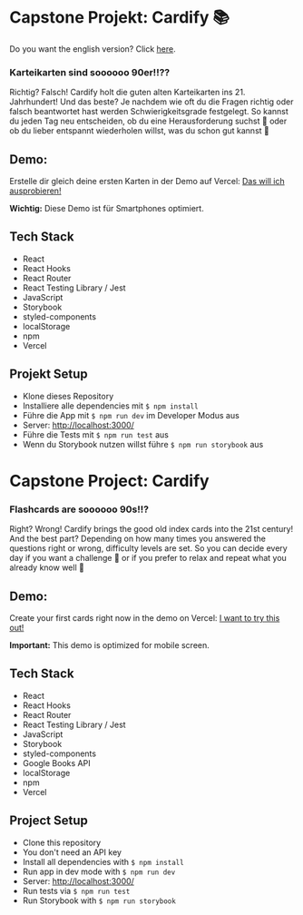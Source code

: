 <h1> Capstone Projekt: Cardify 📚</h1>

Do you want the english version? Click [here](#englishVersion).

### Karteikarten sind soooooo 90er!!??
Richtig? Falsch! Cardify holt die guten alten Karteikarten ins 21. Jahrhundert! Und das beste? Je nachdem wie oft du die Fragen richtig oder falsch beantwortet hast werden Schwierigkeitsgrade festgelegt. So kannst du jeden Tag neu entscheiden, ob du eine Herausforderung suchst 💪 oder ob du lieber entspannt wiederholen willst, was du schon gut kannst 🧘

## Demo:

Erstelle dir gleich deine ersten Karten in der Demo auf Vercel: [Das will ich ausprobieren!](https://capstone-project-cardify.vercel.app/)

**Wichtig:** Diese Demo ist für Smartphones optimiert.


## Tech Stack

- React
- React Hooks
- React Router
- React Testing Library / Jest
- JavaScript
- Storybook
- styled-components
- localStorage
- npm
- Vercel

## Projekt Setup

- Klone dieses Repository
- Installiere alle dependencies mit `$ npm install`
- Führe die App mit `$ npm run dev` im Developer Modus aus
- Server: [http://localhost:3000/](http://localhost:3000/)
- Führe die Tests mit `$ npm run test` aus
- Wenn du Storybook nutzen willst führe `$ npm run storybook` aus




<h1 id="englishVersion"> Capstone Project: Cardify </h1>


### Flashcards are soooooo 90s!!?
Right? Wrong! Cardify brings the good old index cards into the 21st century! And the best part? Depending on how many times you answered the questions right or wrong, difficulty levels are set. So you can decide every day if you want a challenge 💪 or if you prefer to relax and repeat what you already know well 🧘

## Demo:

Create your first cards right now in the demo on Vercel: [I want to try this out!](https://capstone-project-cardify.vercel.app/)

**Important:** This demo is optimized for mobile screen.


## Tech Stack

- React
- React Hooks
- React Router
- React Testing Library / Jest
- JavaScript
- Storybook
- styled-components
- Google Books API
- localStorage
- npm
- Vercel

## Project Setup

- Clone this repository
- You don't need an API key
- Install all dependencies with `$ npm install`
- Run app in dev mode with `$ npm run dev`
- Server: [http://localhost:3000/](http://localhost:3000/)
- Run tests via `$ npm run test`
- Run Storybook with `$ npm run storybook`
